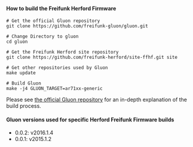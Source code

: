 #### How to build the Freifunk Herford Firmware
    
    # Get the official Gluon repository
    git clone https://github.com/freifunk-gluon/gluon.git
    
    # Change Directory to gluon
    cd gluon
    
    # Get the Freifunk Herford site repository
    git clone https://github.com/freifunk-herford/site-ffhf.git site  
   
    # Get other repositories used by Gluon
    make update 
    
    # Build Gluon                                                      
    make -j4 GLUON_TARGET=ar71xx-generic                                                             

Please see [the official Gluon repository](https://github.com/freifunk-gluon/gluon) for an in-depth explanation of the build process.


#### Gluon versions used for specific Herford Freifunk Firmware builds

- 0.0.2: v2016.1.4
- 0.0.1: v2015.1.2
